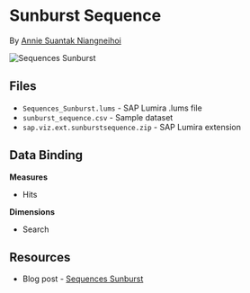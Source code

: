 Sunburst Sequence
=================================================
By [Annie Suantak Niangneihoi](http://scn.sap.com/people/suantak.niangneihoi)<br>

![Sequences Sunburst](https://github.com/SAP/lumira-extension-viz/blob/master/Sunburst_Sequence/sunburstSequence.gif)

Files
-----------
* `Sequences_Sunburst.lums` - SAP Lumira .lums file
* `sunburst_sequence.csv` - Sample dataset
* `sap.viz.ext.sunburstsequence.zip` - SAP Lumira extension

Data Binding
---------------
<strong>Measures</strong>
* Hits

<strong>Dimensions</strong>
* Search

Resources
-----------
* Blog post - [Sequences Sunburst](http://scn.sap.com/community/lumira/blog/2016/01/04/sequences-sunburst)
